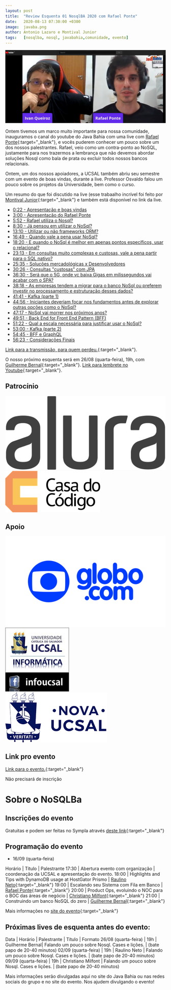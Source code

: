 ```yaml
---
layout: post
title:  "Review Esquenta 01 NosqlBA 2020 com Rafael Ponte"
date:   2020-08-13 07:30:00 +0300
image:  javaba.png
author: Antonio Lazaro e Montival Junior
tags:   [nosqlba, nosql, javabahia,comunidade, evento]
---
```


![](/img/nosqlba/2020/youtube-com-ponte.png)

Ontem tivemos um marco muito importante para nossa comunidade, inauguramos o canal do youtube do Java Bahia com uma live com [Rafael Ponte](https://www.linkedin.com/in/rponte/){:target="\_blank"}, e vocês puderem conhecer um pouco sobre um dos nossos palestrantes. Rafael, veio como um contra-ponto ao NoSQL, justamente para nos trazermos a lembrança que não devemos abordar soluções Nosql como bala de prata ou excluir todos nossos bancos relacionais.

Ontem, um dos nossos apoiadores, a UCSAL também abriu seu semestre com um evento de boas vindas, durante a live. Professor Osvaldo falou um pouco sobre os projetos da Universidade, bem como o curso.

Um resumo do que foi discutido na live (esse trabaalho incrível foi feito por [Montival Junior](https://www.linkedin.com/in/montivaljunior){:target="\_blank"} e também está disponível no link da live.

- [0:22 - Apresentação e boas vindas](https://www.youtube.com/watch?v=G0nViPCrE_o&t=22s)
- [3:00 - Apresentação do Rafael Ponte](https://www.youtube.com/watch?v=G0nViPCrE_o&t=180s)
- [5:52 - Rafael utiliza o Nosql?](https://www.youtube.com/watch?v=G0nViPCrE_o&t=352s)
- [8:30 - Já pensou em utilizar o NoSql?](https://www.youtube.com/watch?v=G0nViPCrE_o&t=510s)
- [13:10 - Utilizar ou não frameworks ORM?](https://www.youtube.com/watch?v=G0nViPCrE_o&t=790s)
- [16:49 - Quando vale a pena usar NoSql?](https://www.youtube.com/watch?v=G0nViPCrE_o&t=1009s) 
- [18:20 - E quando o NoSql é melhor em apenas pontos específicos, usar o relacional?](https://www.youtube.com/watch?v=G0nViPCrE_o&t=1100s)
- [23:13 - Em consultas muito complexas e custosas, vale a pena partir para o SQL nativo?](https://www.youtube.com/watch?v=G0nViPCrE_o&t=1339s)
- [25:35 - Soluções mercadológicas x Desenvolvedores](https://www.youtube.com/watch?v=G0nViPCrE_o&t=1535s)
- [30:26 - Consultas "custosas" com JPA](https://www.youtube.com/watch?v=G0nViPCrE_o&t=1826s)
- [36:30 - Será que o 5G, onde vc baixa Gigas em milissegundos vai acabar com o SPA?](https://www.youtube.com/watch?v=G0nViPCrE_o&t=2190s)
- [38:18 - As empresas tendem a migrar para o banco NoSql ou preferem investir no processamento e estruturação desses dados?](https://www.youtube.com/watch?v=G0nViPCrE_o&t=2298s)
- [41:41 - Kafka (parte 1)](https://www.youtube.com/watch?v=G0nViPCrE_o&t=2501s)
- [44:56 - Iniciantes deveriam focar nos fundamentos antes de explorar outras opções como o NoSql?](https://www.youtube.com/watch?v=G0nViPCrE_o&t=2696s)
- [47:17 - NoSql vai morrer nos próximos anos?](https://www.youtube.com/watch?v=G0nViPCrE_o&t=2837s)
- [49:51 - Back End for Front End Pattern (BFF)](https://www.youtube.com/watch?v=G0nViPCrE_o&t=2991s)
- [51:22 - Qual a escala necessária para justificar usar o NoSql?](https://www.youtube.com/watch?v=G0nViPCrE_o&t=3082s)
- [53:00 - Kafka (parte 2)](https://www.youtube.com/watch?v=G0nViPCrE_o&t=3180s)
- [54:45 - BFF e GraphQL](https://www.youtube.com/watch?v=G0nViPCrE_o&t=3285s)
- [56:23 - Considerações Finais](https://www.youtube.com/watch?v=G0nViPCrE_o&t=3383s)


[Link para a transmissão, para quem perdeu.](https://www.youtube.com/watch?v=G0nViPCrE_o){:target="\_blank"}.

O nosso próximo esquenta será em 26/08 (quarta-feira), 19h, com [Guilherme Bernal](https://www.linkedin.com/in/guilherme-bernal-58666777/){:target="\_blank"}. [Link para lembrete no Youtube](https://www.youtube.com/watch?v=59ptT6WIbD0){:target="\_blank"}.

## Patrocínio

<div>
    <img src="/img/nosqlba/2020/alura-dark-1060px.png" class="img-thumbnail logo" alt="Alura">
    <img src="/img/nosqlba/2020/cdc.png" class="img-thumbnail logo" alt="Casa do código">
</div>

## Apoio 
<div class="container">
    <div class="row text-center">
        <img src="/img/nosqlba/2020/globodotcom.png" class="img-thumbnail logo" 
        alt="Globo.com">
        <img src="/img/nosqlba/2020/logo_infoucsal.jpg" class="img-thumbnail logo" 
        alt="DA Info UCSAL">
        <img src="/img/nosqlba/2020/logo-ucsal.png" class="img-thumbnail logo" 
        alt="UCSAL (Universidade Católica do Salvador)">
    </div>  
</div>


## Link pro evento

[Link para o evento.](https://www.youtube.com/watch?v=jEkV1B79C2g){:target="\_blank"}

Não precisará de inscrição

# Sobre o NoSQLBa

## Inscrições do evento

Gratuitas e podem ser feitas no Sympla através [deste link](https://www.sympla.com.br/nosqlba-2020__921068){:target="\_blank"}

## Programação do evento

- 16/09 (quarta-feira)

Horário | Título | Palestrante
17:30 | Abertura evento com organização | coordenação da UCSAL e apresentação do evento.
18:00 | Highlights and Tips with DynamoDB usage at HostGator Prismo	| [Raulino Neto](https://www.linkedin.com/in/raulinoneto/){:target="\_blank"}
19:00 | Escalando seu Sistema com Fila em Banco	| [Rafael Ponte](https://www.linkedin.com/in/rponte/){:target="\_blank"}
20:00 | Product Ops, evoluindo o NOC para o BOC das áreas de negócio | [Christiano Milfont](https://www.linkedin.com/in/cmilfont/){:target="\_blank"}
21:00 | Construindo um banco NoSQL do zero	| [Guilherme Bernal](https://www.linkedin.com/in/guilherme-bernal-58666777/){:target="\_blank"}

Mais informações no [site do evento](http://www.nosqlba.com/2020/index.html){:target="\_blank"}

## Próximas lives de esquenta antes do evento:

Data | Horário | Palestrante | Título | Formato
26/08 (quarta-feira) | 19h | Guilherme Bernal| Falando um pouco sobre Nosql. Cases e lições. | (bate papo de 20-40 minutos)
02/09 (quarta-feira) | 19h | Raulino Neto | Falando um pouco sobre Nosql. Cases e lições. | (bate papo de 20-40 minutos)
09/09 (quarta-feira) | 19h | Christiano Milfont | Falando um pouco sobre Nosql. Cases e lições. | (bate papo de 20-40 minutos)


Mais informações serão divulgadas aqui no site do Java Bahia ou nas redes sociais do grupo e no site do evento. Nos ajudem divulgando o evento!
